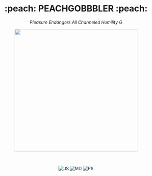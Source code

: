 <h1 align="center">:peach:    PEACHGOBBBLER    :peach:</h1>
<em><p align="center">Pleasure Endangers All Channeled Humility G<p></em>
<p align="center">
<img width="400" src="https://user-images.githubusercontent.com/109111999/193542371-93aaa1ab-c988-4baf-9dc8-fd41580ed0a7.png" align="center">
</p>
<br>
<p align="center">
<img alt="JS" src="https://img.shields.io/badge/--F7DF1E?logo=javascript&logoColor=000"> <img alt="MD" src="https://img.shields.io/badge/Made%20with-Markdown-1f425f.svg"> <img alt="PS" src="https://img.shields.io/badge/--31A8FF?logo=adobe%20photoshop&logoColor=000">
</p>

